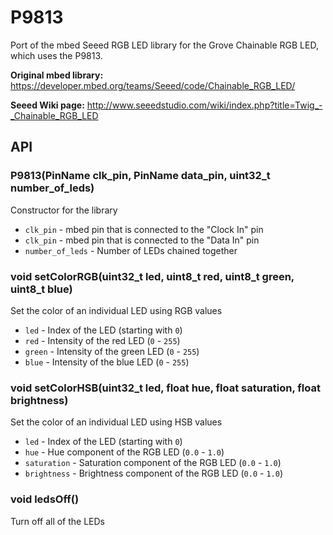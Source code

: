 # P9813

Port of the mbed Seeed RGB LED library for the Grove Chainable RGB LED, which uses the P9813.

**Original mbed library:** https://developer.mbed.org/teams/Seeed/code/Chainable_RGB_LED/

**Seeed Wiki page:** http://www.seeedstudio.com/wiki/index.php?title=Twig_-_Chainable_RGB_LED

## API

### P9813(PinName clk_pin, PinName data_pin, uint32_t number_of_leds)

Constructor for the library

  - `clk_pin` - mbed pin that is connected to the "Clock In" pin
  - `clk_pin` - mbed pin that is connected to the "Data In" pin
  - `number_of_leds` - Number of LEDs chained together

### void setColorRGB(uint32_t led, uint8_t red, uint8_t green, uint8_t blue)

Set the color of an individual LED using RGB values

  - `led` - Index of the LED (starting with `0`)
  - `red` - Intensity of the red LED (`0` - `255`)
  - `green` - Intensity of the green LED (`0` - `255`)
  - `blue` - Intensity of the blue LED (`0` - `255`)

### void setColorHSB(uint32_t led, float hue, float saturation, float brightness)

Set the color of an individual LED using HSB values

  - `led` - Index of the LED (starting with `0`)
  - `hue` - Hue component of the RGB LED (`0.0` - `1.0`)
  - `saturation` - Saturation component of the RGB LED (`0.0` - `1.0`)
  - `brightness` - Brightness component of the RGB LED (`0.0` - `1.0`)

###  void ledsOff()

Turn off all of the LEDs